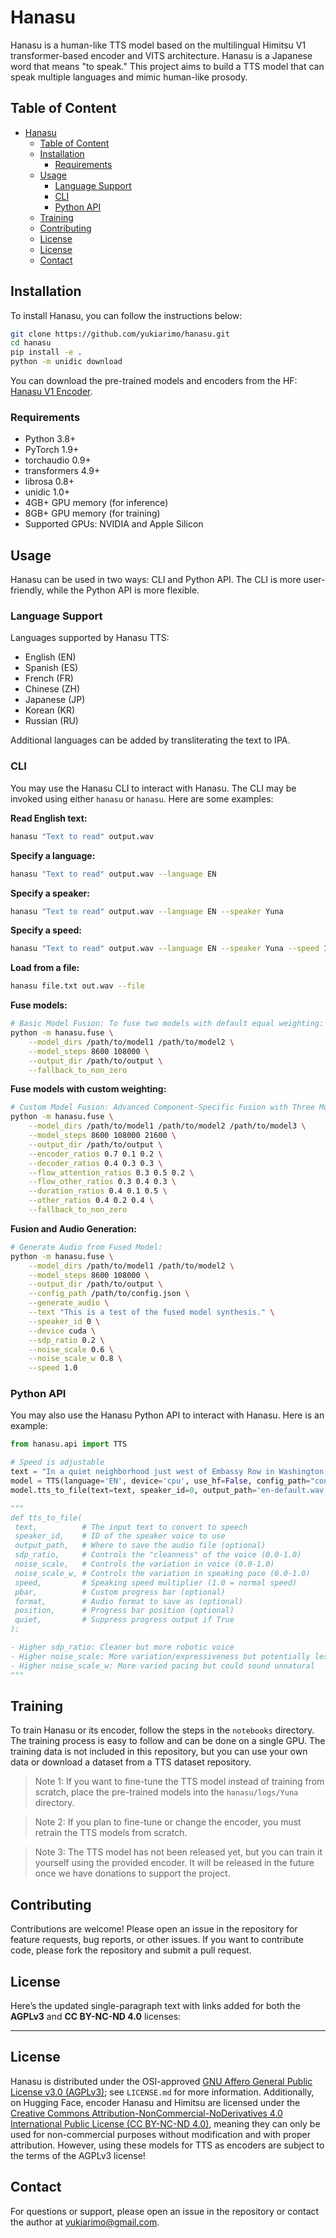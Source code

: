 # Hanasu
Hanasu is a human-like TTS model based on the multilingual Himitsu V1 transformer-based encoder and VITS architecture. Hanasu is a Japanese word that means "to speak." This project aims to build a TTS model that can speak multiple languages and mimic human-like prosody.

## Table of Content
- [Hanasu](#hanasu)
  - [Table of Content](#table-of-content)
  - [Installation](#installation)
    - [Requirements](#requirements)
  - [Usage](#usage)
    - [Language Support](#language-support)
    - [CLI](#cli)
    - [Python API](#python-api)
  - [Training](#training)
  - [Contributing](#contributing)
  - [License](#license)
  - [License](#license-1)
  - [Contact](#contact)

## Installation
To install Hanasu, you can follow the instructions below:

```bash
git clone https://github.com/yukiarimo/hanasu.git
cd hanasu
pip install -e .
python -m unidic download
```

You can download the pre-trained models and encoders from the HF: [Hanasu V1 Encoder](https://huggingface.co/yukiarimo/yuna-ai-hanasu-v1).

### Requirements
- Python 3.8+
- PyTorch 1.9+
- torchaudio 0.9+
- transformers 4.9+
- librosa 0.8+
- unidic 1.0+
- 4GB+ GPU memory (for inference)
- 8GB+ GPU memory (for training)
- Supported GPUs: NVIDIA and Apple Silicon

## Usage
Hanasu can be used in two ways: CLI and Python API. The CLI is more user-friendly, while the Python API is more flexible.

### Language Support
Languages supported by Hanasu TTS:

- English (EN)
- Spanish (ES)
- French (FR)
- Chinese (ZH)
- Japanese (JP)
- Korean (KR)
- Russian (RU)

Additional languages can be added by transliterating the text to IPA.

### CLI
You may use the Hanasu CLI to interact with Hanasu. The CLI may be invoked using either `hanasu` or `hanasu`. Here are some examples:

**Read English text:**
```bash
hanasu "Text to read" output.wav
```

**Specify a language:**
```bash
hanasu "Text to read" output.wav --language EN
```

**Specify a speaker:**
```bash
hanasu "Text to read" output.wav --language EN --speaker Yuna
```

**Specify a speed:**
```bash
hanasu "Text to read" output.wav --language EN --speaker Yuna --speed 1.5
```

**Load from a file:**
```bash
hanasu file.txt out.wav --file
```

**Fuse models:**
```bash
# Basic Model Fusion: To fuse two models with default equal weighting:
python -m hanasu.fuse \
    --model_dirs /path/to/model1 /path/to/model2 \
    --model_steps 8600 108000 \
    --output_dir /path/to/output \
    --fallback_to_non_zero
```

**Fuse models with custom weighting:**
```bash
# Custom Model Fusion: Advanced Component-Specific Fusion with Three Models:
python -m hanasu.fuse \
    --model_dirs /path/to/model1 /path/to/model2 /path/to/model3 \
    --model_steps 8600 108000 21600 \
    --output_dir /path/to/output \
    --encoder_ratios 0.7 0.1 0.2 \
    --decoder_ratios 0.4 0.3 0.3 \
    --flow_attention_ratios 0.3 0.5 0.2 \
    --flow_other_ratios 0.3 0.4 0.3 \
    --duration_ratios 0.4 0.1 0.5 \
    --other_ratios 0.4 0.2 0.4 \
    --fallback_to_non_zero
```

**Fusion and Audio Generation:**
```bash
# Generate Audio from Fused Model:
python -m hanasu.fuse \
    --model_dirs /path/to/model1 /path/to/model2 \
    --model_steps 8600 108000 \
    --output_dir /path/to/output \
    --config_path /path/to/config.json \
    --generate_audio \
    --text "This is a test of the fused model synthesis." \
    --speaker_id 0 \
    --device cuda \
    --sdp_ratio 0.2 \
    --noise_scale 0.6 \
    --noise_scale_w 0.8 \
    --speed 1.0
```

### Python API
You may also use the Hanasu Python API to interact with Hanasu. Here is an example:

```python
from hanasu.api import TTS

# Speed is adjustable
text = "In a quiet neighborhood just west of Embassy Row in Washington, there exists a medieval-style walled garden whose roses, it is said, spring from twelfth-century plants. The garden's Carderock gazebo, known as Shadow House, sits elegantly amid meandering pathways of stones dug from George Washington's private quarry."
model = TTS(language='EN', device='cpu', use_hf=False, config_path="config.json", ckpt_path="G_100.pth")
model.tts_to_file(text=text, speaker_id=0, output_path='en-default.wav', sdp_ratio=0.8, noise_scale=0, noise_scale_w=0.2, speed=1.0, quiet=True)

"""
def tts_to_file(
 text,          # The input text to convert to speech
 speaker_id,    # ID of the speaker voice to use
 output_path,   # Where to save the audio file (optional)
 sdp_ratio,     # Controls the "cleanness" of the voice (0.0-1.0)
 noise_scale,   # Controls the variation in voice (0.0-1.0)
 noise_scale_w, # Controls the variation in speaking pace (0.0-1.0)
 speed,         # Speaking speed multiplier (1.0 = normal speed)
 pbar,          # Custom progress bar (optional)
 format,        # Audio format to save as (optional)
 position,      # Progress bar position (optional)
 quiet,         # Suppress progress output if True
):

- Higher sdp_ratio: Cleaner but more robotic voice
- Higher noise_scale: More variation/expressiveness but potentially less stable
- Higher noise_scale_w: More varied pacing but could sound unnatural
"""
```

## Training
To train Hanasu or its encoder, follow the steps in the `notebooks` directory. The training process is easy to follow and can be done on a single GPU. The training data is not included in this repository, but you can use your own data or download a dataset from a TTS dataset repository.

> Note 1: If you want to fine-tune the TTS model instead of training from scratch, place the pre-trained models into the `hanasu/logs/Yuna` directory.

> Note 2: If you plan to fine-tune or change the encoder, you must retrain the TTS models from scratch.

> Note 3: The TTS model has not been released yet, but you can train it yourself using the provided encoder. It will be released in the future once we have donations to support the project.

## Contributing
Contributions are welcome! Please open an issue in the repository for feature requests, bug reports, or other issues. If you want to contribute code, please fork the repository and submit a pull request.

## License
Here’s the updated single-paragraph text with links added for both the **AGPLv3** and **CC BY-NC-ND 4.0** licenses:

---

## License
Hanasu is distributed under the OSI-approved [GNU Affero General Public License v3.0 (AGPLv3)](https://www.gnu.org/licenses/agpl-3.0.en.html); see `LICENSE.md` for more information. Additionally, on Hugging Face, encoder Hanasu and Himitsu are licensed under the [Creative Commons Attribution-NonCommercial-NoDerivatives 4.0 International Public License (CC BY-NC-ND 4.0)](https://creativecommons.org/licenses/by-nc-nd/4.0/), meaning they can only be used for non-commercial purposes without modification and with proper attribution. However, using these models for TTS as encoders are subject to the terms of the AGPLv3 license!

## Contact
For questions or support, please open an issue in the repository or contact the author at yukiarimo@gmail.com.

